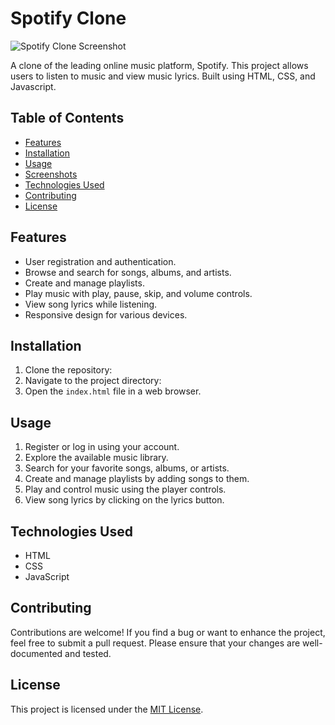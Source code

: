 # Spotify Clone

![Spotify Clone Screenshot](project.jpg) <!-- Replace with a screenshot of your project if available -->

A clone of the leading online music platform, Spotify. This project allows users to listen to music and view music lyrics. Built using HTML, CSS, and Javascript.

## Table of Contents
- [Features](#features)
- [Installation](#installation)
- [Usage](#usage)
- [Screenshots](#screenshots)
- [Technologies Used](#technologies-used)
- [Contributing](#contributing)
- [License](#license)

## Features

- User registration and authentication.
- Browse and search for songs, albums, and artists.
- Create and manage playlists.
- Play music with play, pause, skip, and volume controls.
- View song lyrics while listening.
- Responsive design for various devices.

## Installation

1. Clone the repository:
2. Navigate to the project directory:
3. Open the `index.html` file in a web browser.

## Usage

1. Register or log in using your account.
2. Explore the available music library.
3. Search for your favorite songs, albums, or artists.
4. Create and manage playlists by adding songs to them.
5. Play and control music using the player controls.
6. View song lyrics by clicking on the lyrics button.


## Technologies Used

- HTML
- CSS
- JavaScript

## Contributing

Contributions are welcome! If you find a bug or want to enhance the project, feel free to submit a pull request. Please ensure that your changes are well-documented and tested.

## License

This project is licensed under the [MIT License](LICENSE).
